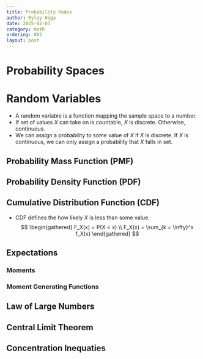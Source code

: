 ```yaml
---
title: Probability Redux
author: Ryley Higa
date: 2025-02-03
category: math
ordering: 002
layout: post
---
```


# Probability Spaces

# Random Variables
* A random variable is a function mapping the sample space to a number. 
* If set of values $X$ can take on is countable, $X$ is discrete. Otherwise, continuous.
* We can assign a probability to some value of $X$ if $X$ is discrete. If $X$ is continuous, we can only assign a probability that $X$ falls in set.

## Probability Mass Function (PMF)
## Probability Density Function (PDF)
## Cumulative Distribution Function (CDF)
* CDF defines the how likely $X$ is less than some value.
$$
\begin{gathered}
F_X(x) = P(X < x) \\
F_X(x) = \sum_{k = \infty}^x f_X(x)
\end{gathered}
$$

## Expectations

### Moments
### Moment Generating Functions

## Law of Large Numbers 
## Central Limit Theorem
## Concentration Inequaties
